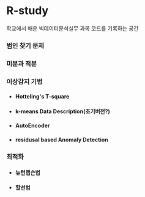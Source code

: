 # R-study
학교에서 배운 빅데이터분석실무 과목 코드를 기록하는 공간

### 범인 찾기 문제

### 미분과 적분

### 이상감지 기법
- #### Hotteling's T-square
- #### k-means Data Description(초기버전?)
- #### AutoEncoder
- #### residusal based Anomaly Detection

### 최적화
- #### 뉴턴랩슨법
- #### 할선법
